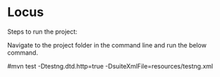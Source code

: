 # Locus

Steps to run the project:

Navigate to the project folder in the command line and run the below command.

#mvn test -Dtestng.dtd.http=true -DsuiteXmlFile=resources/testng.xml

